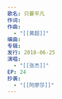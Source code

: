 ```yaml
---
歌名: 只要平凡
作词: 
作曲:
  - "[[黄超]]"
编曲: 
专辑: 
发行: 2018-06-25
演唱:
  - "[[张杰]]"
EP: 24
抄袭:
  - "[[阿廖莎]]"
---
```

